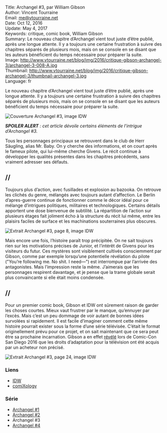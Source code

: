 Title:     Archangel #3, par William Gibson  
Author:    Vincent Tourraine  
Email:     me@vtourraine.net  
Date:      Oct 12, 2016  
Update:    May 4, 2017  
Keywords:  critique, comic book, William Gibson    
Summary:   Le nouveau chapitre d’Archangel vient tout juste d’être publié, après une longue attente. Il y a toujours une certaine frustration à suivre des chapitres séparés de plusieurs mois, mais on se console en se disant que les auteurs bénéficient du temps nécessaire pour préparer la suite.  
Image:     http://www.vtourraine.net/blog/img/2016/critique-gibson-archangel-3/archangel-3-008-A.jpg  
Thumbnail: http://www.vtourraine.net/blog/img/2016/critique-gibson-archangel-3/thumbnail-archangel-3.jpg  
Language:  fr  

Le nouveau chapitre d’Archangel vient tout juste d’être publié, après une longue attente. Il y a toujours une certaine frustration à suivre des chapitres séparés de plusieurs mois, mais on se console en se disant que les auteurs bénéficient du temps nécessaire pour préparer la suite.

![Couverture Archangel #3, image IDW](http://www.vtourraine.net/blog/img/2016/critique-gibson-archangel-3/archangel-3-001.jpg)

_**SPOILER ALERT** : cet article dévoile certains éléments de l’intrigue d’Archangel #3._

Tous les personnages principaux se retrouvent dans le club de Herr Säugling, alias Mr. Baby. On y cherche des informations, et on court après le fameux pilote, qui lui-même cherche Givens. Le récit continue à développer les qualités présentes dans les chapitres précédents, sans vraiment adresser ses défauts.

## //

Toujours plus d’action, avec fusillades et explosion au bazooka. On retrouve les clichés du genre, mélangés avec toujours autant d’affection. Le Berlin d’apres-guerre continue de fonctionner comme le décor idéal pour ce mélange d’intrigues politiques, militaires et technologiques. Certains détails apportent une dose bienvenue de subtilité. La répartition de l’action sur plusieurs étages fait joliment écho à la structure du récit lui même, entre les plaisirs faciles de surface et les machinations souterraines plus obscures.

![Extrait Archangel #3, page 8, image IDW](http://www.vtourraine.net/blog/img/2016/critique-gibson-archangel-3/archangel-3-008-A.jpg)

Mais encore une fois, l’histoire paraît trop précipitée. On ne sait toujours rien sur les motivations précises de Junior, et l’intérêt de Givens pour les visiteurs du futur. Ces mystères sont visiblement cultivés consciemment par Gibson, comme par exemple lorsqu’une potentielle révélation du pilote ("You’re following me. No shit. I need—") est interrompue par l’arrivée des antagonistes. Mais l’impression reste la même. J’aimerais que les personnages respirent davantage, et je pense que la trame globale serait plus convaincante si elle était moins condensée.

## //

Pour un premier comic book, Gibson et IDW ont sûrement raison de garder les choses courtes. Mieux vaut frustrer par le manque, qu’ennuyer par l’excès. Mais c’est un peu dommage de voir autant de bonnes idées survolées si rapidement. Il est facile d’imaginer comment cette même histoire pourrait exister sous la forme d’une série télévisée. C’était le format originellement prévu pour ce projet, et on sait maintenant que ce sera peut être sa prochaine incarnation. Gibson a en effet [révélé](https://twitter.com/GreatDismal/status/761813928158429184) lors de Comic-Con San Diego 2016 que les droits d’adaptation pour la télévision ont été acquis par un acheteur non précisé.

![Extrait Archangel #3, page 24, image IDW](http://www.vtourraine.net/blog/img/2016/critique-gibson-archangel-3/archangel-3-024-B.jpg)


### Liens

- [IDW](http://www.idwpublishing.com/product/archangel-3/)
- [comiXology](https://www.comixology.com/Archangel-3-of-5/digital-comic/432797)

### Série

- [Archangel #1](http://www.vtourraine.net/blog/2016/critique-gibson-archangel-1)
- [Archangel #2](http://www.vtourraine.net/blog/2016/critique-gibson-archangel-2)
- Archangel #3
- [Archangel #4](http://www.vtourraine.net/blog/2017/critique-gibson-archangel-4)
